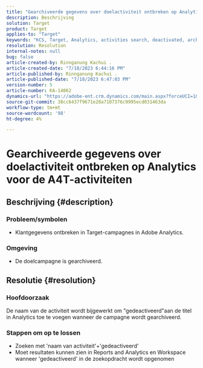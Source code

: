 ```yaml
---
title: "Gearchiveerde gegevens over doelactiviteit ontbreken op Analytics voor de A4T-activiteiten"
description: Beschrijving
solution: Target
product: Target
applies-to: "Target"
keywords: "KCS, Target, Analytics, activities search, deactivated, archived"
resolution: Resolution
internal-notes: null
bug: false
article-created-by: Rinnganung Kachui .
article-created-date: "7/18/2023 6:44:16 PM"
article-published-by: Rinnganung Kachui .
article-published-date: "7/18/2023 6:47:03 PM"
version-number: 5
article-number: KA-14062
dynamics-url: "https://adobe-ent.crm.dynamics.com/main.aspx?forceUCI=1&pagetype=entityrecord&etn=knowledgearticle&id=dd715114-9b25-ee11-9cbd-6045bd006b4b"
source-git-commit: 38cc6437f9671e28a7107376c9995ecd031463da
workflow-type: tm+mt
source-wordcount: '98'
ht-degree: 4%

---
```


# Gearchiveerde gegevens over doelactiviteit ontbreken op Analytics voor de A4T-activiteiten

## Beschrijving {#description}




### Probleem/symbolen



- Klantgegevens ontbreken in Target-campagnes in Adobe Analytics.




### Omgeving



- De doelcampagne is gearchiveerd.



## Resolutie {#resolution}


### Hoofdoorzaak



De naam van de activiteit wordt bijgewerkt om &quot;gedeactiveerd&quot;aan de titel in Analytics toe te voegen wanneer de campagne wordt gearchiveerd.



### Stappen om op te lossen



- Zoeken met &#39;naam van activiteit&#39;+&#39;gedeactiveerd&#39;
- Moet resultaten kunnen zien in Reports and Analytics en Workspace wanneer &#39;gedeactiveerd&#39; in de zoekopdracht wordt opgenomen

